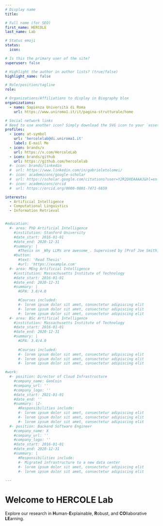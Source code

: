 ```yaml
---
# Display name
title: 

# Full name (for SEO)
first_name: HERCOLE
last_name: Lab

# Status emoji
status:
  icon: 

# Is this the primary user of the site?
superuser: false

# Highlight the author in author lists? (true/false)
highlight_name: false

# Role/position/tagline
role: 

# Organizations/Affiliations to display in Biography blox
organizations:
  - name: Sapienza Università di Roma
    url: https://www.uniroma1.it/it/pagina-strutturale/home

# Social network links
# Need to use another icon? Simply download the SVG icon to your `assets/media/icons/` folder.
profiles:
  - icon: at-symbol
    url: 'hercolelab@di.uniroma1.it'
    label: E-mail Me
  - icon: brands/x
    url: https://x.com/HercoleLab
  - icon: brands/github
    url: https://github.com/hercolelab
  #- icon: brands/linkedin
  #  url: https://www.linkedin.com/in/gabrieletolomei/
  #- icon: academicons/google-scholar
  #  url: https://scholar.google.com/citations?user=Y2R2DXEAAAAJ&hl=en
  #- icon: academicons/orcid
  #  url: https://orcid.org/0000-0001-7471-6659

interests:
  - Artificial Intelligence
  - Computational Linguistics
  - Information Retrieval


#education:
  #- area: PhD Artificial Intelligence
    #institution: Stanford University
    #date_start: 2016-01-01
    #date_end: 2020-12-31
    #summary: |
      #Thesis on _Why LLMs are awesome_. Supervised by [Prof Joe Smith](https://example.com). Presented papers at 5 IEEE #conferences with the contributions being published in 2 Springer journals.
    #button:
      #text: 'Read Thesis'
      #url: 'https://example.com'
  #- area: MEng Artificial Intelligence
    #institution: Massachusetts Institute of Technology
    #date_start: 2016-01-01
    #date_end: 2020-12-31
    #summary: |
      #GPA: 3.8/4.0

      #Courses included:
      #- lorem ipsum dolor sit amet, consectetur adipiscing elit
      #- lorem ipsum dolor sit amet, consectetur adipiscing elit
      #- lorem ipsum dolor sit amet, consectetur adipiscing elit
  #- area: BSc Artificial Intelligence
    #institution: Massachusetts Institute of Technology
    #date_start: 2016-01-01
    #date_end: 2020-12-31
    #summary: |
      #GPA: 3.4/4.0
      
      #Courses included:
      #- lorem ipsum dolor sit amet, consectetur adipiscing elit
      #- lorem ipsum dolor sit amet, consectetur adipiscing elit
      #- lorem ipsum dolor sit amet, consectetur adipiscing elit

#work:
  #- position: Director of Cloud Infrastructure
    #company_name: GenCoin
    #company_url: ''
    #company_logo: ''
    #date_start: 2021-01-01
    #date_end: ''
    #summary: |2-
      #Responsibilities include:
      #- lorem ipsum dolor sit amet, consectetur adipiscing elit
      #- lorem ipsum dolor sit amet, consectetur adipiscing elit
      #- lorem ipsum dolor sit amet, consectetur adipiscing elit
  #- position: Backend Software Engineer
    #company_name: X
    #company_url: ''
    #company_logo: ''
    #date_start: 2016-01-01
    #date_end: 2020-12-31
    #summary: |
      #Responsibilities include:
      #- Migrated infrastructure to a new data center
      #- lorem ipsum dolor sit amet, consectetur adipiscing elit
      #- lorem ipsum dolor sit amet, consectetur adipiscing elit
      
---
```


# Welcome to HERCOLE Lab

Explore our research in **H**uman-**E**xplainable, **R**obust, and **CO**llaborative **LE**arning.
